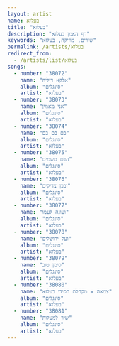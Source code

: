 ```yaml
---
layout: artist
name: בעלזא
title: "בעלזא"
description: "דף האמן בעלזא"
keywords: "שירים, מוזיקה, בעלזא"
permalink: /artists/בעלזא
redirect_from:
  - /artists/list/בעלזא
songs:
  - number: "38072"
    name: "אלקא דיליה"
    album: "סינגלים"
    artist: "בעלזא"
  - number: "38073"
    name: "אני מאמין"
    album: "סינגלים"
    artist: "בעלזא"
  - number: "38074"
    name: "בם בם בם"
    album: "סינגלים"
    artist: "בעלזא"
  - number: "38075"
    name: "הבט משמים"
    album: "סינגלים"
    artist: "בעלזא"
  - number: "38076"
    name: "ובכן צדיקים"
    album: "סינגלים"
    artist: "בעלזא"
  - number: "38077"
    name: "ועונה לעמו"
    album: "סינגלים"
    artist: "בעלזא"
  - number: "38078"
    name: "ועל ירושלים"
    album: "סינגלים"
    artist: "בעלזא"
  - number: "38079"
    name: "סימן טוב"
    album: "סינגלים"
    artist: "בעלזא"
  - number: "38080"
    name: "צמאה = מקהלת חסידי בעלזא"
    album: "סינגלים"
    artist: "בעלזא"
  - number: "38081"
    name: "שיר למעלות"
    album: "סינגלים"
    artist: "בעלזא"
---
```

